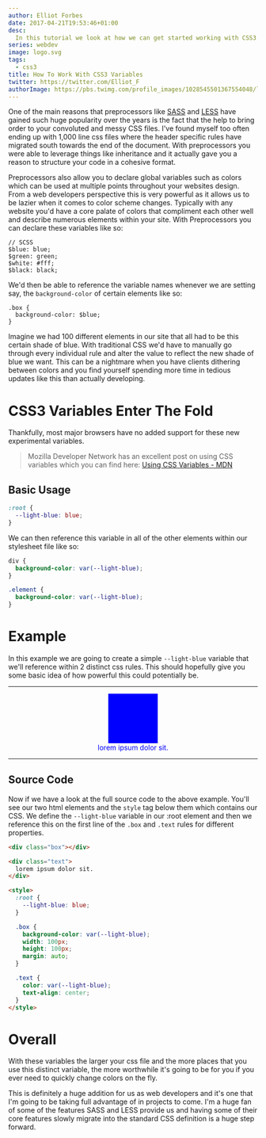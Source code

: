 ```yaml
---
author: Elliot Forbes
date: 2017-04-21T19:53:46+01:00
desc:
  In this tutorial we look at how we can get started working with CSS3 variables
series: webdev
image: logo.svg
tags:
  - css3
title: How To Work With CSS3 Variables
twitter: https://twitter.com/Elliot_F
authorImage: https://pbs.twimg.com/profile_images/1028545501367554048/lzr43cQv_400x400.jpg
---
```


One of the main reasons that preprocessors like [SASS](http://sass-lang.com/)
and [LESS](http://lesscss.org/) have gained such huge popularity over the years
is the fact that the help to bring order to your convoluted and messy CSS files.
I've found myself too often ending up with 1,000 line css files where the header
specific rules have migrated south towards the end of the document. With
preprocessors you were able to leverage things like inheritance and it actually
gave you a reason to structure your code in a cohesive format.

Preprocessors also allow you to declare global variables such as colors which
can be used at multiple points throughout your websites design. From a web
developers perspective this is very powerful as it allows us to be lazier when
it comes to color scheme changes. Typically with any website you'd have a core
palate of colors that compliment each other well and describe numerous elements
within your site. With Preprocessors you can declare these variables like so:

```less
// SCSS
$blue: blue;
$green: green;
$white: #fff;
$black: black;
```

We'd then be able to reference the variable names whenever we are setting say,
the `background-color` of certain elements like so:

```less
.box {
  background-color: $blue;
}
```

Imagine we had 100 different elements in our site that all had to be this
certain shade of blue. With traditional CSS we'd have to manually go through
every individual rule and alter the value to reflect the new shade of blue we
want. This can be a nightmare when you have clients dithering between colors and
you find yourself spending more time in tedious updates like this than actually
developing.

# CSS3 Variables Enter The Fold

Thankfully, most major browsers have no added support for these new experimental
variables.

> Mozilla Developer Network has an excellent post on using CSS variables which
> you can find here:
> [Using CSS Variables - MDN](https://developer.mozilla.org/en-US/docs/Web/CSS/Using_CSS_variables#Browser_compatibility)

## Basic Usage

```css
:root {
  --light-blue: blue;
}
```

We can then reference this variable in all of the other elements within our
stylesheet file like so:

```css
div {
  background-color: var(--light-blue);
}

.element {
  background-color: var(--light-blue);
}
```

# Example

In this example we are going to create a simple `--light-blue` variable that
we'll reference within 2 distinct css rules. This should hopefully give you some
basic idea of how powerful this could potentially be.

---

<div class="box"></div>

<div class="text">
lorem ipsum dolor sit.
</div>

---

<style>
:root {
  --light-blue: blue;
}

.box {
  background-color: var(--light-blue);
  width: 100px;
  height: 100px;
  margin: auto;
}

.text {
  color: var(--light-blue);
  text-align: center;
}
</style>

## Source Code

Now if we have a look at the full source code to the above example. You'll see
our two html elements and the `style` tag below them which contains our CSS. We
define the `--light-blue` variable in our :root element and then we reference
this on the first line of the `.box` and `.text` rules for different properties.

```html
<div class="box"></div>

<div class="text">
  lorem ipsum dolor sit.
</div>

<style>
  :root {
    --light-blue: blue;
  }

  .box {
    background-color: var(--light-blue);
    width: 100px;
    height: 100px;
    margin: auto;
  }

  .text {
    color: var(--light-blue);
    text-align: center;
  }
</style>
```

# Overall

With these variables the larger your css file and the more places that you use
this distinct variable, the more worthwhile it's going to be for you if you ever
need to quickly change colors on the fly.

This is definitely a huge addition for us as web developers and it's one that
I'm going to be taking full advantage of in projects to come. I'm a huge fan of
some of the features SASS and LESS provide us and having some of their core
features slowly migrate into the standard CSS definition is a huge step forward.
